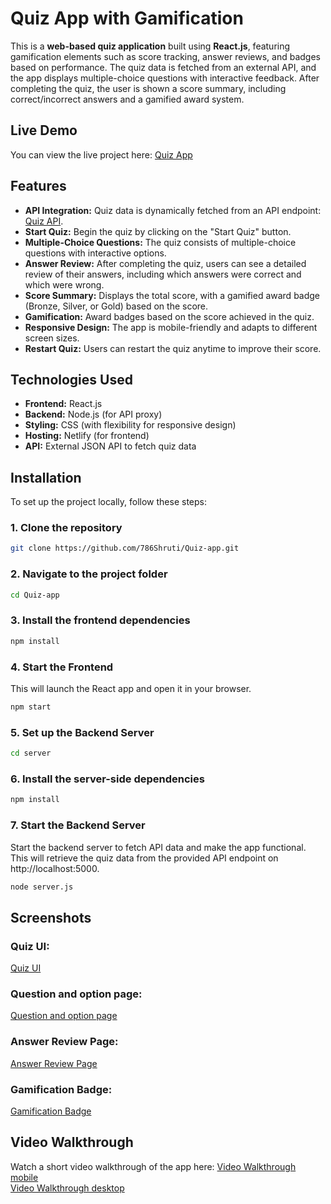 # Quiz App with Gamification

This is a **web-based quiz application** built using **React.js**, featuring gamification elements such as score tracking, answer reviews, and badges based on performance. The quiz data is fetched from an external API, and the app displays multiple-choice questions with interactive feedback. After completing the quiz, the user is shown a score summary, including correct/incorrect answers and a gamified award system.

## Live Demo

You can view the live project here: [Quiz App](https://quizappshruti.netlify.app/)

## Features

- **API Integration:** Quiz data is dynamically fetched from an API endpoint: [Quiz API](https://quiz-app-go3x.onrender.com/api/quiz
).
- **Start Quiz:** Begin the quiz by clicking on the "Start Quiz" button.
- **Multiple-Choice Questions:** The quiz consists of multiple-choice questions with interactive options.
- **Answer Review:** After completing the quiz, users can see a detailed review of their answers, including which answers were correct and which were wrong.
- **Score Summary:** Displays the total score, with a gamified award badge (Bronze, Silver, or Gold) based on the score.
- **Gamification:** Award badges based on the score achieved in the quiz.
- **Responsive Design:** The app is mobile-friendly and adapts to different screen sizes.
- **Restart Quiz:** Users can restart the quiz anytime to improve their score.

## Technologies Used

- **Frontend:** React.js
- **Backend:** Node.js (for API proxy)
- **Styling:** CSS (with flexibility for responsive design)
- **Hosting:** Netlify (for frontend)
- **API:** External JSON API to fetch quiz data

## Installation

To set up the project locally, follow these steps:

### 1. Clone the repository

```bash
git clone https://github.com/786Shruti/Quiz-app.git
```

### 2. Navigate to the project folder

```bash
cd Quiz-app
```

### 3. Install the frontend dependencies

```bash
npm install
```

### 4. Start the Frontend

This will launch the React app and open it in your browser.

```bash
npm start
```

### 5. Set up the Backend Server

```bash
cd server
```

### 6. Install the server-side dependencies

```bash
npm install
```

### 7. Start the Backend Server

Start the backend server to fetch API data and make the app functional. This will retrieve the quiz data from the provided API endpoint on http://localhost:5000.

```bash
node server.js
```

## Screenshots

### Quiz UI:
[Quiz UI](https://drive.google.com/file/d/1jfDcBepYSw-rT043dWInTJNGyvxOHX8X/view?usp=drive_link)

### Question and option page:
[Question and option page](https://drive.google.com/file/d/1o1XaCIIk0iTCFYDHsv6oFttGfXMWSDHR/view?usp=drive_link)

### Answer Review Page:
[Answer Review Page](https://drive.google.com/file/d/1jdhMLkBaQ-tz6awUJu_mOmLLzyfxil7T/view?usp=drive_link)

### Gamification Badge:
[Gamification Badge](https://drive.google.com/file/d/1Vw9g1FPK6bQDwJZtQjD5r5G6Hb5RTgIR/view?usp=drive_link)

## Video Walkthrough

Watch a short video walkthrough of the app here: 
[Video Walkthrough mobile](https://drive.google.com/file/d/1FSagIAvdAi8p22whIM6m5pTRuAQsjRQt/view?usp=drive_link)  
[Video Walkthrough desktop](https://drive.google.com/file/d/1z_rJU7EKY_PJSRmO413VrH2Ud_6TL6mt/view?usp=drive_link)

